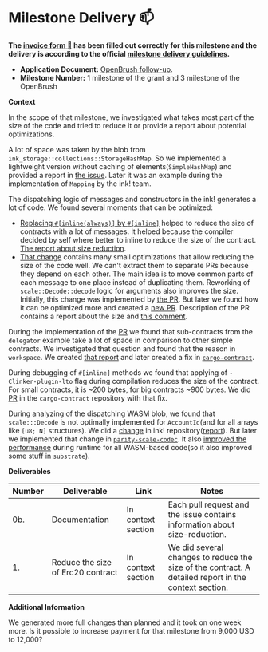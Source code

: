 # Milestone Delivery :mailbox:

**The [invoice form :pencil:](https://docs.google.com/forms/d/e/1FAIpQLSfmNYaoCgrxyhzgoKQ0ynQvnNRoTmgApz9NrMp-hd8mhIiO0A/viewform) has been filled out correctly for this milestone and the delivery is according to the official [milestone delivery guidelines](https://github.com/w3f/Grants-Program/blob/master/docs/milestone-deliverables-guidelines.md).**  

* **Application Document:** [OpenBrush follow-up](https://github.com/w3f/Grants-Program/pull/621).
* **Milestone Number:** 1 milestone of the grant and 3 milestone of the OpenBrush

**Context**

In the scope of that milestone, we investigated what takes most part of the 
size of the code and tried to reduce it or provide a report about potential 
optimizations.

A lot of space was taken by the blob from `ink_storage::collections::StorageHashMap`. 
So we implemented a lightweight version without caching of elements(`SimpleHashMap`) 
and provided a report in [the issue](https://github.com/paritytech/ink/issues/945#issuecomment-930427082).
Later it was an example during the implementation of `Mapping` by the ink! team.

The dispatching logic of messages and constructors in the ink! generates a lot of code. We found several moments that can be optimized:

- [Replacing `#[inline(always)]` by `#[inline]`](https://github.com/paritytech/ink/pull/1012)
  helped to reduce the size of contracts with a lot of messages. 
  It helped because the compiler decided by self where better to inline to reduce the size of the contract.
  [The report about size reduction](https://github.com/paritytech/ink/pull/1012#pullrequestreview-804747290).
- [That change](https://github.com/paritytech/ink/pull/1017) contains many small optimizations 
  that allow reducing the size of the code well. We can't extract them to 
  separate PRs because they depend on each other. The main idea is to move common
  parts of each message to one place instead of duplicating them. Reworking of 
  `scale::Decode::decode` logic for arguments also improves the size. 
  Initially, this change was implemented by [the PR](https://github.com/paritytech/ink/pull/999). 
  But later we found how it can be optimized more and created a [new PR](https://github.com/paritytech/ink/pull/1017). 
  Description of the PR contains a report about the size and [this comment](https://github.com/paritytech/ink/pull/1017#issuecomment-970575796).

During the implementation of the [PR](https://github.com/paritytech/ink/pull/1017) 
we found that sub-contracts from the `delegator` example take a lot of space 
in comparison to other simple contracts. We investigated that question and found 
that the reason in `workspace`. We created [that report](https://github.com/paritytech/ink/pull/1054) 
and later created a fix in [`cargo-contract`](https://github.com/paritytech/cargo-contract/pull/378).

During debugging of `#[inline]` methods we found that applying of `-Clinker-plugin-lto` 
flag during compilation reduces the size of the contract. For small contracts, 
it is ~200 bytes, for big contracts ~900 bytes. We did [PR](https://github.com/paritytech/cargo-contract/pull/358) 
in the `cargo-contract` repository with that fix.

During analyzing of the dispatching WASM blob, we found that `scale:::Decode` 
is not optimally implemented for `AccountId`(and for all arrays like `[u8; N]` structures). 
We did a [change](https://github.com/paritytech/ink/pull/1016) in ink! repository([report](https://github.com/paritytech/ink/pull/1016#issuecomment-970425793)). 
But later we implemented that change in [`parity-scale-codec`](https://github.com/paritytech/parity-scale-codec/pull/299). 
It also [improved the performance](https://github.com/paritytech/parity-scale-codec/pull/299#issuecomment-974819024) 
during runtime for all WASM-based code(so it also improved some stuff in `substrate`).

**Deliverables**

| Number | Deliverable | Link | Notes |
| ------------- | ------------- | ------------- |------------- |
| 0b. | Documentation | In context section | Each pull request and the issue contains information about size-reduction. | 
| 1.  | Reduce the size of Erc20 contract | In context section | We did several changes to reduce the size of the contract. A detailed report in the context section. | 

**Additional Information**

We generated more full changes than planned and it took on one week more. Is it possible to increase payment for that milestone from 9,000 USD to 12,000?